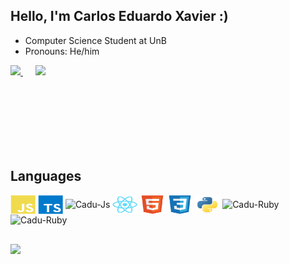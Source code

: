 ## Hello, I'm Carlos Eduardo Xavier :) 
- Computer Science Student at UnB
- Pronouns: He/him



<p align="flex-start">
  <a href="https://github.com/anuraghazra/github-readme-stats" style="margin-right: 20px;">
    <img height=200 src="https://github-readme-stats.vercel.app/api?username=xrrac42&show_icons=true&theme=dark" />
  </a>

  <a href="https://github.com/anuraghazra/github-readme-stats">
    <img height=200 src="https://github-readme-stats.vercel.app/api/top-langs?username=xrrac42&layout=compact&langs_count=8&card_width=320&theme=dark" />
  </a>
</p>




<div  style= "margin-top: 100px"></div>
<head>
  <div style="display: inline_block"><br>


## Languages

  <img align="center" alt="Cadu-Js" height="30" width="40" src="https://raw.githubusercontent.com/devicons/devicon/master/icons/javascript/javascript-plain.svg">
  <img align="center" alt="Cadu-Ts" height="30" width="40" src="https://raw.githubusercontent.com/devicons/devicon/master/icons/typescript/typescript-plain.svg">
  
<img  align="center" alt="Cadu-Js" height="30" width="40"  src="https://cdn.jsdelivr.net/gh/devicons/devicon/icons/angularjs/angularjs-original.svg" />
  <img align="center" alt="Cadu-React" height="30" width="40" src="https://raw.githubusercontent.com/devicons/devicon/master/icons/react/react-original.svg">
  <img align="center" alt="Cadu-HTML" height="30" width="40" src="https://raw.githubusercontent.com/devicons/devicon/master/icons/html5/html5-original.svg">
  <img align="center" alt="Cadu-CSS" height="30" width="40" src="https://raw.githubusercontent.com/devicons/devicon/master/icons/css3/css3-original.svg">
  <img align="center" alt="Cadu-Python" height="30" width="40" src="https://raw.githubusercontent.com/devicons/devicon/master/icons/python/python-original.svg">
 
<img align="center" alt="Cadu-Ruby" height="30" width="40" src="https://cdn.jsdelivr.net/gh/devicons/devicon/icons/ruby/ruby-original.svg" />
<img align="center" alt="Cadu-Ruby" height="30" width="40" src="https://cdn.jsdelivr.net/gh/devicons/devicon/icons/linux/linux-original.svg" />
          
          
      
          
</div>
</head>

  ## 
 
<div> 
  <a href="https://www.linkedin.com/in/carlos-eduardo-xavier-7180a21ab" target="_blank"><img src="https://img.shields.io/badge/-LinkedIn-%230077B5?style=for-the-badge&logo=linkedin&logoColor=white" target="_blank"></a> 
  
</div>

